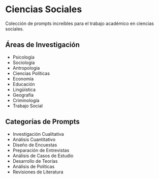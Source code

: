# Ciencias Sociales

Colección de prompts increíbles para el trabajo académico en ciencias sociales.

## Áreas de Investigación
- Psicología
- Sociología
- Antropología
- Ciencias Políticas
- Economía
- Educación
- Lingüística
- Geografía
- Criminología
- Trabajo Social

## Categorías de Prompts
- Investigación Cualitativa
- Análisis Cuantitativo
- Diseño de Encuestas
- Preparación de Entrevistas
- Análisis de Casos de Estudio
- Desarrollo de Teorías
- Análisis de Políticas
- Revisiones de Literatura